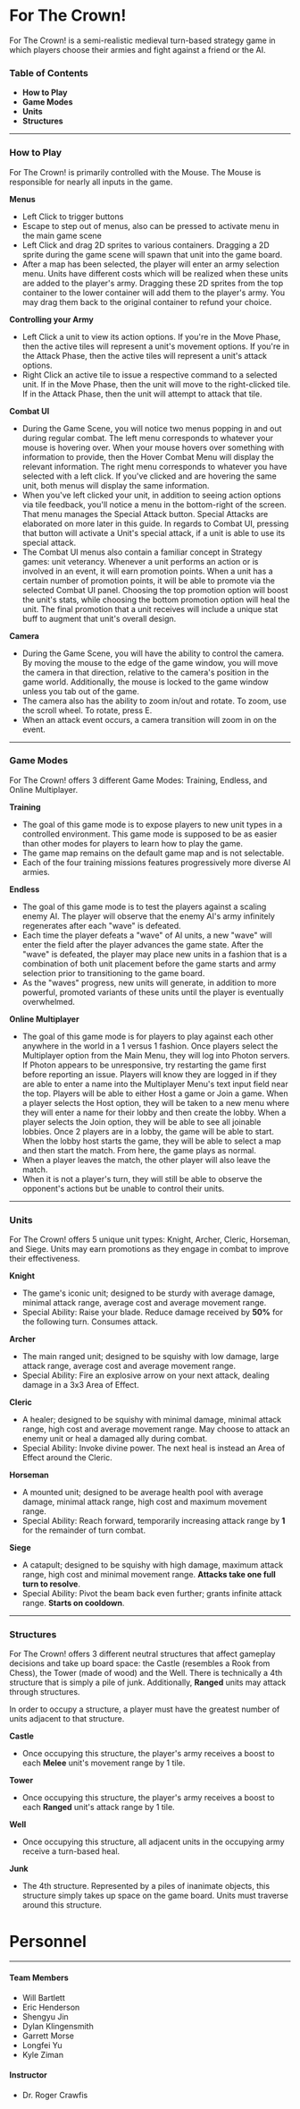 # For The Crown!

For The Crown! is a semi-realistic medieval turn-based strategy game in which players choose their armies and fight against a friend or the AI.

### Table of Contents

* **How to Play**
* **Game Modes**
* **Units**
* **Structures**

---

### How to Play

For The Crown! is primarily controlled with the Mouse. The Mouse is responsible for nearly all inputs in the game.

**Menus**

- Left Click to trigger buttons
- Escape to step out of menus, also can be pressed to activate menu in the main game scene
- Left Click and drag 2D sprites to various containers. Dragging a 2D sprite during the game scene will spawn that unit into the game board.
- After a map has been selected, the player will enter an army selection menu. Units have different costs which will be realized when these units are added to the player's army. Dragging these 2D sprites from the top container to the lower container will add them to the player's army. You may drag them back to the original container to refund your choice.

**Controlling your Army**

- Left Click a unit to view its action options. If you're in the Move Phase, then the active tiles will represent a unit's movement options. If you're in the Attack Phase, then the active tiles will represent a unit's attack options.
- Right Click an active tile to issue a respective command to a selected unit. If in the Move Phase, then the unit will move to the right-clicked tile. If in the Attack Phase, then the unit will attempt to attack that tile.

**Combat UI**

- During the Game Scene, you will notice two menus popping in and out during regular combat. The left menu corresponds to whatever your mouse is hovering over. When your mouse hovers over something with information to provide, then the Hover Combat Menu will display the relevant information. The right menu corresponds to whatever you have selected with a left click. If you've clicked and are hovering the same unit, both menus will display the same information.
- When you've left clicked your unit, in addition to seeing action options via tile feedback, you'll notice a menu in the bottom-right of the screen. That menu manages the Special Attack button. Special Attacks are elaborated on more later in this guide. In regards to Combat UI, pressing that button will activate a Unit's special attack, if a unit is able to use its special attack.
- The Combat UI menus also contain a familiar concept in Strategy games: unit veterancy. Whenever a unit performs an action or is involved in an event, it will earn promotion points. When a unit has a certain number of promotion points, it will be able to promote via the selected Combat UI panel. Choosing the top promotion option will boost the unit's stats, while choosing the bottom promotion option will heal the unit. The final promotion that a unit receives will include a unique stat buff to augment that unit's overall design.

**Camera**

- During the Game Scene, you will have the ability to control the camera. By moving the mouse to the edge of the game window, you will move the camera in that direction, relative to the camera's position in the game world. Additionally, the mouse is locked to the game window unless you tab out of the game.
- The camera also has the ability to zoom in/out and rotate. To zoom, use the scroll wheel. To rotate, press E.
- When an attack event occurs, a camera transition will zoom in on the event.

---

### Game Modes

For The Crown! offers 3 different Game Modes: Training, Endless, and Online Multiplayer.

**Training**

- The goal of this game mode is to expose players to new unit types in a controlled environment. This game mode is supposed to be as easier than other modes for players to learn how to play the game.
- The game map remains on the default game map and is not selectable.
- Each of the four training missions features progressively more diverse AI armies.

**Endless**

- The goal of this game mode is to test the players against a scaling enemy AI. The player will observe that the enemy AI's army infinitely regenerates after each "wave" is defeated.
- Each time the player defeats a "wave" of AI units, a new "wave" will enter the field after the player advances the game state. After the "wave" is defeated, the player may place new units in a fashion that is a combination of both unit placement before the game starts and army selection prior to transitioning to the game board.
- As the "waves" progress, new units will generate, in addition to more powerful, promoted variants of these units until the player is eventually overwhelmed.

**Online Multiplayer**

- The goal of this game mode is for players to play against each other anywhere in the world in a 1 versus 1 fashion. Once players select the Multiplayer option from the Main Menu, they will log into Photon servers. If Photon appears to be unresponsive, try restarting the game first before reporting an issue. Players will know they are logged in if they are able to enter a name into the Multiplayer Menu's text input field near the top. Players will be able to either Host a game or Join a game. When a player selects the Host option, they will be taken to a new menu where they will enter a name for their lobby and then create the lobby. When a player selects the Join option, they will be able to see all joinable lobbies. Once 2 players are in a lobby, the game will be able to start. When the lobby host starts the game, they will be able to select a map and then start the match. From here, the game plays as normal.
- When a player leaves the match, the other player will also leave the match.
- When it is not a player's turn, they will still be able to observe the opponent's actions but be unable to control their units.

---

### Units

For The Crown! offers 5 unique unit types: Knight, Archer, Cleric, Horseman, and Siege.  Units may earn promotions as they engage in combat to improve their effectiveness.

**Knight**

- The game's iconic unit; designed to be sturdy with average damage, minimal attack range, average cost and average movement range.
- Special Ability: Raise your blade. Reduce damage received by **50%** for the following turn. Consumes attack.

**Archer**

- The main ranged unit; designed to be squishy with low damage, large attack range, average cost and average movement range.
- Special Ability: Fire an explosive arrow on your next attack, dealing damage in a 3x3 Area of Effect.

**Cleric**

- A healer; designed to be squishy with minimal damage, minimal attack range, high cost and average movement range. May choose to attack an enemy unit or heal a damaged ally during combat.
- Special Ability: Invoke divine power. The next heal is instead an Area of Effect around the Cleric.

**Horseman**

- A mounted unit; designed to be average health pool with average damage, minimal attack range, high cost and maximum movement range.
- Special Ability: Reach forward, temporarily increasing attack range by **1** for the remainder of turn combat.

**Siege**

- A catapult; designed to be squishy with high damage, maximum attack range, high cost and minimal movement range. **Attacks take one full turn to resolve**.
- Special Ability: Pivot the beam back even further; grants infinite attack range. **Starts on cooldown**.

---

### Structures

For The Crown! offers 3 different neutral structures that affect gameplay decisions and take up board space: the Castle (resembles a Rook from Chess), the Tower (made of wood) and the Well. There is technically a 4th structure that is simply a pile of junk. Additionally, **Ranged** units may attack through structures.

In order to occupy a structure, a player must have the greatest number of units adjacent to that structure.

**Castle**

- Once occupying this structure, the player's army receives a boost to each **Melee** unit's movement range by 1 tile.

**Tower**

- Once occupying this structure, the player's army receives a boost to each **Ranged** unit's attack range by 1 tile.

**Well**

- Once occupying this structure, all adjacent units in the occupying army receive a turn-based heal.

**Junk**

- The 4th structure. Represented by a piles of inanimate objects, this structure simply takes up space on the game board. Units must traverse around this structure.

# Personnel
---
#### Team Members
- Will Bartlett
- Eric Henderson
- Shengyu Jin
- Dylan Klingensmith
- Garrett Morse
- Longfei Yu
- Kyle Ziman

#### Instructor
- Dr. Roger Crawfis
